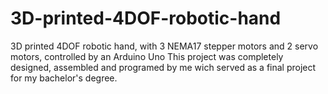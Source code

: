 # 3D-printed-4DOF-robotic-hand
3D printed 4DOF robotic hand, with 3 NEMA17 stepper motors and 2 servo motors, controlled by an Arduino Uno
This project was completely designed, assembled and programed by me wich served as a final project for my bachelor's degree.
